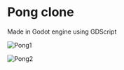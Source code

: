 # Pong clone
Made in Godot engine using GDScript

![Pong1](https://user-images.githubusercontent.com/17354146/117030371-dc719000-acff-11eb-9a82-d180c582b34c.png)

![Pong2](https://user-images.githubusercontent.com/17354146/117030373-dc719000-acff-11eb-8e1d-7e6b6917375b.png)

